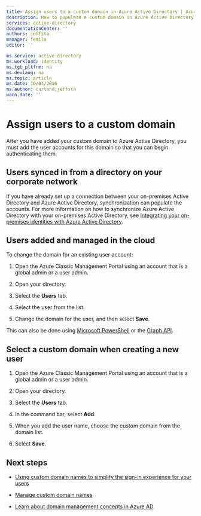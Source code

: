 ```yaml
---
title: Assign users to a custom domain in Azure Active Directory | Azure
description: How to populate a custom domain in Azure Active Directory with user accounts.
services: active-directory
documentationCenter: ''
authors: jeffsta
manager: femila
editor: ''

ms.service: active-directory
ms.workload: identity
ms.tgt_pltfrm: na
ms.devlang: na
ms.topic: article
ms.date: 10/04/2016
ms.author: curtand;jeffsta
wacn.date: ''
---
```


# Assign users to a custom domain

After you have added your custom domain to Azure Active Directory, you must add the user accounts for this domain so that you can begin authenticating them.

## Users synced in from a directory on your corporate network

If you have already set up a connection between your on-premises Active Directory and Azure Active Directory, synchronization can populate the accounts. For more information on how to synchronize Azure Active Directory with your on-premises Active Directory, see [Integrating your on-premises identities with Azure Active Directory](./active-directory-aadconnect.md).

## Users added and managed in the cloud

To change the domain for an existing user account:

1.  Open the Azure Classic Management Portal using an account that is a global admin or a user admin.

2.  Open your directory.

3.  Select the **Users** tab.

4.  Select the user from the list.

5.  Change the domain for the user, and then select **Save**.

This can also be done using [Microsoft PowerShell](https://msdn.microsoft.com/zh-cn/library/azure/e1ef403f-3347-4409-8f46-d72dafa116e0#BKMK_ManageDomains) or the [Graph API](https://msdn.microsoft.com/Library/Azure/Ad/Graph/api/domains-operations).

## Select a custom domain when creating a new user

1.  Open the Azure Classic Management Portal using an account that is a global admin or a user admin.

2.  Open your directory.

3.  Select the **Users** tab.

4.  In the command bar, select **Add**.

5.  When you add the user name, choose the custom domain from the domain list.

6.  Select **Save**.

## Next steps

-   [Using custom domain names to simplify the sign-in experience for your users](./active-directory-add-domain.md)

-   [Manage custom domain names](./active-directory-add-manage-domain-names.md)

-   [Learn about domain management concepts in Azure AD](./active-directory-add-domain-concepts.md)